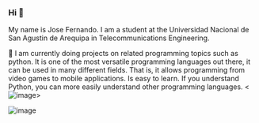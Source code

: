 ### Hi 👋

My name is Jose Fernando. I am a student at the Universidad Nacional de San Agustin de Arequipa in Telecommunications Engineering.

🌱 I am currently doing projects on related programming topics such as python. It is one of the most versatile programming languages ​​out there, it can be used in many different fields. That is, it allows programming from video games to mobile applications. Is easy to learn. If you understand Python, you can more easily understand other programming languages.
<![image](https://user-images.githubusercontent.com/107886315/178007161-92f2e801-3a1a-47d7-ab43-14283c2f9b53.png)>


![image](https://user-images.githubusercontent.com/107886315/178007321-915574ac-f479-4f27-b740-f12f3bb6ef8e.png)
